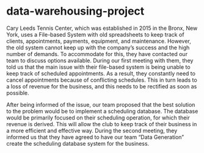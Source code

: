 # data-warehousing-project
Cary Leeds Tennis Center, which was established in 2015 in the Bronx, New York, uses a File-based System with old spreadsheets to keep track of clients, appointments, payments, equipment, and maintenance. However, the old system cannot keep up with the company’s success and the high number of demands. To accommodate for this, they have contacted our team to discuss options available. During our first meeting with them, they told us that the main issue with their file-based system is being unable to keep track of scheduled appointments. As a result, they constantly need to cancel appointments because of conflicting schedules. This in turn leads to a loss of revenue for the business, and this needs to be rectified as soon as possible.

After being informed of the issue, our team proposed that the best solution to the problem would be to implement a scheduling database. The database would be primarily focused on their scheduling operation, for which their revenue is derived. This will allow the club to keep track of their business in a more efficient and effective way. During the second meeting, they informed us that they have agreed to have our team “Data Generation” create the scheduling database system for the business.
